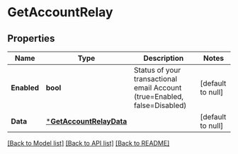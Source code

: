 # GetAccountRelay

## Properties
Name | Type | Description | Notes
------------ | ------------- | ------------- | -------------
**Enabled** | **bool** | Status of your transactional email Account (true&#x3D;Enabled, false&#x3D;Disabled) | [default to null]
**Data** | [***GetAccountRelayData**](GetAccountRelayData.md) |  | [default to null]

[[Back to Model list]](../README.md#documentation-for-models) [[Back to API list]](../README.md#documentation-for-api-endpoints) [[Back to README]](../README.md)


